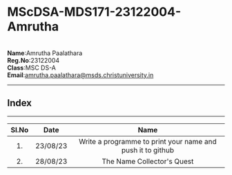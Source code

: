 # MScDSA-MDS171-23122004-Amrutha
 <br>**Name**:Amrutha Paalathara 
 <br> **Reg.No**:23122004  
 **Class**:MSC DS-A  
 **Email**:amrutha.paalathara@msds.christuniversity.in
 ******
 ## Index
 *****
 |**Sl.No**|**Date**|**Name**|
 |:-------:|:--------:|:-------:|
 |1.|23/08/23|Write a programme to print your name and push it to github|
 |2.|28/08/23|The Name Collector's Quest|